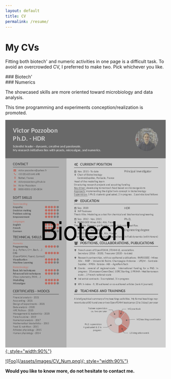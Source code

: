 ```yaml
---
layout: default
title: CV
permalink: /resume/
---
```


<style>
/*----------------------------
    Two column layout stuff
  ---------------------------*/
/* Main Section Headings and sub headings */
article .begin-examples ~ h2,
article .begin-examples ~ h2 + p {
    width: 100%;
    clear: both;
}

/* Columns */
article .begin-examples ~ h3,
article .begin-examples ~ p,
article .begin-examples ~ .rightCol {
    width: 50%;
}

/* Left Column */
article .begin-examples ~ h3,
article .begin-examples ~ p {
    float: left;
    box-sizing: border-box;
/*     padding-right: 1rem; */
/*     clear: both; */
}

/* Right Column */
article .begin-examples ~ .rightCol {
    float: right;
/*     clear: right; */
/*     margin-bottom: 1rem; */
}

/* Reset */
article .end-examples ~ p,
article .end-examples ~ h3,
article .end-examples ~ .rightCol {
    width: auto;
    float: none;
    clear: none;
}

.end-examples {
    clear: both;
}

@media print, screen and (max-width: 580px) {

/*----------------------------
    Two column layout media
  ---------------------------*/
article .begin-examples ~ h3,
article .begin-examples ~ p,
article .begin-examples ~ .rightCol {
    width: 100%;
    float: none;
    clear: none;
    font-size: 0;
/*     padding-top: 50px; */
}
article .rightCol {
    font-size: 0;
/*     padding-top: 50px; */
}

}

</style>


# My CVs

Fitting both biotech' and numeric activities in one page is a difficult task. To avoid an overcrowded CV, I preferred to make two. Pick whichever you like. 

<div class="begin-examples"></div>
### Biotech'

<div class="rightCol" markdown=1>
### Numerics
</div>

The showcased skills are more oriented toward microbiology and data analysis.

<div class="rightCol" markdown=1>
This time programming and experiments conception/realization is promoted. 
</div>


<!-- ![WoodChipTemp](/assets/images/CV_Bio.png)(https://github.com/pauliacomi/pauliacomi.github.com){: style="width:90%"} -->
<a href="/CV_Pozzobon_Bio.pdf" rel="CV biotech'">![Foo](/assets/images/CV_Bio.png){: style="width:90%"}</a>


<div class="rightCol" markdown=1>
<a href="/CV_Pozzobon_Num.pdf" rel="CV numeric">![Foo](/assets/images/CV_Num.png){: style="width:90%"}</a>
</div>


<div class="end-examples"></div>

**Would you like to know more, do not hesitate to contact me.**

